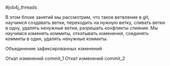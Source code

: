 #job4j_threads

В этом блоке занятий мы рассмотрим, что такое ветвление в git,
научимся создавать ветки, переходить на нужную ветку, сливать ветки в одну,
удалять ненужные ветки, разрешать конфликты слияния.
Мы научимся изменять коммиты, откатывать изменения, соединять коммиты в один, удалять ненужные коммиты.

Объединение зафиксированных изменений

Откат изменений commit_1
Откат изменений commit_2